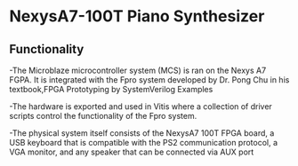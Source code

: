 # NexysA7-100T Piano Synthesizer

## Functionality
-The Microblaze microcontroller system (MCS) is ran on the Nexys A7 FGPA. It is integrated with the Fpro system developed by Dr. Pong Chu in his textbook,FPGA Prototyping by SystemVerilog Examples

-The hardware is exported and used in Vitis where a collection of driver scripts control the functionality of the Fpro system.

-The physical system itself consists of the NexysA7 100T FPGA board, a USB keyboard that is compatible with the PS2 communication protocol, a VGA monitor, and any speaker that can be connected via AUX port
